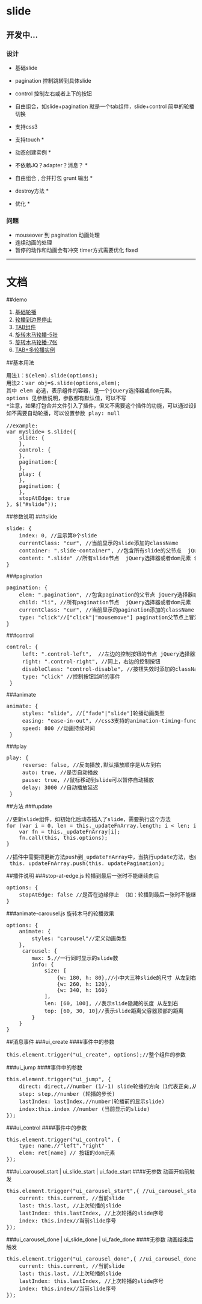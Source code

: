 slide
=====

## 开发中... ##


### 设计 ###
- 基础slide

- pagination 控制跳转到具体slide

- control 控制左右或者上下的按钮

- 自由组合，如slide+pagination 就是一个tab组件，slide+control 简单的轮播切换

- 支持css3

- 支持touch *

- 动态创建实例 *

- 不依赖JQ？adapter？消息？ *

- 自由组合 , 合并打包 grunt 输出 *

- destroy方法 *

- 优化 *


### 问题 ###
 - mouseover 到 pagination 动画处理
 - 连续动画的处理
 - 暂停的动作和动画会有冲突 timer方式需要优化 fixed

***
# 文档
##demo
1. [基础轮播](http://songyaru.github.io/slide/ "基础轮播")
2. [轮播到边界停止](http://songyaru.github.io/slide/stop-at-edge.html "轮播到边界停止")
3. [TAB组件](http://songyaru.github.io/slide/tab.html "TAB组件")
4. [旋转木马轮播-5张](http://songyaru.github.io/slide/carousel.html "旋转木马轮播-5张")
5. [旋转木马轮播-7张](http://songyaru.github.io/slide/carousel-7.html "旋转木马轮播-7张")
6. [TAB+多轮播实例](http://songyaru.github.io/slide/multi-slide.html "TAB+多轮播实例")

##基本用法
<pre>
用法1：$(elem).slide(options);
用法2：var obj=$.slide(options,elem);
其中 elem 必选，表示组件的容器，是一个jQuery选择器或dom元素。
options 见参数说明，参数都有默认值，可以不写
*注意，如果打包合并文件引入了插件，但又不需要这个插件的功能，可以通过设置参数为null关闭插件
如不需要自动轮播，可以设置参数 play: null

//example:
var mySlide= $.slide({
    slide: {
    },
    control: {
    },
    pagination:{
    },
    play: {
    },
    pagination: {
    },
    stopAtEdge: true
}, $("#slide"));
</pre>
##参数说明
###slide
<pre>
slide: {
    index: 0, //显示第0个slide
    currentClass: "cur", //当前显示的slide添加的className
    container: ".slide-container", //包含所有slide的父节点  jQuery选择器或者dom元素 $(opts.container, this.element)
    content: ".slide" //所有slide节点  jQuery选择器或者dom元素 $(opts.content, this.container)
}
</pre>

###pagination
<pre>
pagination: {
    elem: ".pagination", //包含pagination的父节点 jQuery选择器或者dom元素 $(opts.elem)
    child: "li", //所有pagination节点  jQuery选择器或者dom元素  $(opts.child, 父节点)
    currentClass: "cur", //当前显示的pagination添加的className
    type: "click"//["click"|"mousemove"] pagination父节点上冒泡监听的事件类型
}
</pre>

###control
<pre>
control: {
     left: ".control-left",  //左边的控制按钮的节点 jQuery选择器或者dom元素  $(opts.left)
     right: ".control-right", //同上，右边的控制按钮
     disableClass: "control-disable", //按钮失效时添加的className （非循环轮播的情况下可以使用）
     type: "click" //控制按钮监听的事件
 }
</pre>

###animate
<pre>
animate: {
     styles: "slide", //["fade"|"slide"]轮播动画类型
     easing: "ease-in-out", //css3支持的animation-timing-function. (由于jQuery默认只提供"linear" 和 "swing",在不支持css3的浏览器，easing的参数不为linear时全部变为swing)
     speed: 800 //动画持续时间
 }
</pre>

###play
<pre>
play: {
     reverse: false, //反向播放,默认播放顺序是从左到右
     auto: true, //是否自动播放
     pause: true, //鼠标移动到slide可以暂停自动播放
     delay: 3000 //自动播放延迟
 }
</pre>

##方法
###update
<pre>
//更新slide组件，如初始化后动态插入了slide，需要执行这个方法
for (var i = 0, len = this._updateFnArray.length; i < len; i++) {
    var fn = this._updateFnArray[i];
    fn.call(this, this.options);
}

//插件中需要把更新方法push到_updateFnArray中，当执行update方法，也会自动的更新这些插件，如更新pagination：
 this._updateFnArray.push(this._updatePagination);
</pre>

##插件说明
###stop-at-edge.js 轮播到最后一张时不能继续向后
<pre>
options: {
    stopAtEdge: false //是否在边缘停止 （如：轮播到最后一张时不能继续点击向后）
}
</pre>
###animate-carousel.js  旋转木马的轮播效果
<pre>
options: {
    animate: {
        styles: "carousel"//定义动画类型
    },
     carousel: {
        max: 5,//一行同时显示的slide数
        info: {
            size: [
                {w: 180, h: 80},//小中大三种slide的尺寸 从左到右
                {w: 260, h: 120},
                {w: 340, h: 160}
            ],
            len: [60, 100], //表示slide隐藏的长度 从左到右
            top: [60, 30, 10]//表示slide距离父容器顶部的距离
        }
    }
}
</pre>

##消息事件
###ui_create
####事件中的参数
<pre>
this.element.trigger("ui_create", options);//整个组件的参数
</pre>
###ui_jump
####事件中的参数
<pre>
this.element.trigger("ui_jump", {
    direct: direct,//number (1/-1) slide轮播的方向（1代表正向,从右到左，-1相反）
    step: step,//number (轮播的步长)
    lastIndex: lastIndex,//number(轮播前的显示slide)
    index:this.index //number (当前显示的slide)
});
</pre>
###ui_control
####事件中的参数
<pre>
this.element.trigger("ui_control", {
    type: name,//"left","right"
    elem: ret[name] // 按钮的dom元素
});
</pre>
###ui\_carousel\_start | ui\_slide\_start | ui\_fade\_start
####无参数 动画开始前触发
<pre>
this.element.trigger("ui_carousel_start",{ //ui_carousel_start | ui_slide_start | ui_fade_start
    current: this.current, //当前slide
    last: this.last, //上次轮播的slide
    lastIndex: this.lastIndex, //上次轮播的slide序号
    index: this.index//当前slide序号
});
</pre>
###ui\_carousel\_done | ui\_slide\_done | ui\_fade\_done
####无参数 动画结束后触发
<pre>
this.element.trigger("ui_carousel_done",{ //ui_carousel_done | ui_slide_done | ui_fade_done
    current: this.current, //当前slide
    last: this.last, //上次轮播的slide
    lastIndex: this.lastIndex, //上次轮播的slide序号
    index: this.index//当前slide序号
});
</pre>



